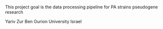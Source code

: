 This project goal is the data processing pipeline for PA strains pseudogene research

Yariv Zur
Ben Gurion University
Israel
